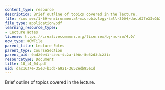 ```yaml
---
content_type: resource
description: Brief outline of topics covered in the lecture.
file: /courses/1-89-environmental-microbiology-fall-2004/dac1637e35e3b3dda9213652edb95e1d_10_14_04.pdf
file_type: application/pdf
learning_resource_types:
- Lecture Notes
license: https://creativecommons.org/licenses/by-nc-sa/4.0/
ocw_type: OCWFile
parent_title: Lecture Notes
parent_type: CourseSection
parent_uid: 9ad29e41-4fec-4c2a-198c-5e52d3dc231e
resourcetype: Document
title: 10_14_04.pdf
uid: dac1637e-35e3-b3dd-a921-3652edb95e1d
---
```

Brief outline of topics covered in the lecture.